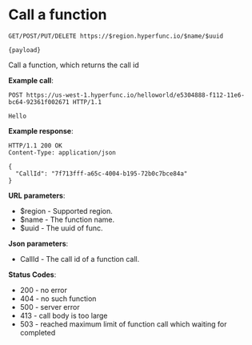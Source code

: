 # Call a function

```
GET/POST/PUT/DELETE https://$region.hyperfunc.io/$name/$uuid

{payload}
```

Call a function, which returns the call id

**Example call**:

```
POST https://us-west-1.hyperfunc.io/helloworld/e5304888-f112-11e6-bc64-92361f002671 HTTP/1.1

Hello
```

**Example response**:

```
HTTP/1.1 200 OK
Content-Type: application/json

{
  "CallId": "7f713fff-a65c-4004-b195-72b0c7bce84a"
}
```

**URL parameters**:

* $region - Supported region.
* $name - The function name.
* $uuid - The uuid of func.

**Json parameters**:

* CallId - The call id of a function call.

**Status Codes**:

* 200 - no error
* 404 - no such function
* 500 - server error
* 413 - call body is too large
* 503 - reached maximum limit of function call which waiting for completed
